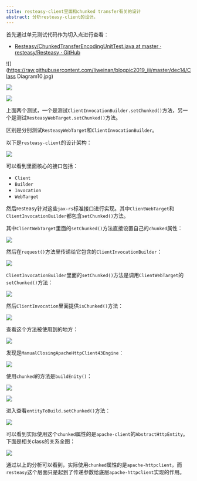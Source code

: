 ```yaml
---
title: resteasy-client里面和chunked transfer有关的设计
abstract: 分析resteasy-client的设计。
---
```




首先通过单元测试代码作为切入点进行查看：

* [Resteasy/ChunkedTransferEncodingUnitTest.java at master · resteasy/Resteasy · GitHub](https://github.com/resteasy/Resteasy/blob/master/testsuite/unit-tests/src/test/java/org/jboss/resteasy/test/client/ChunkedTransferEncodingUnitTest.java)

![](https://raw.githubusercontent.com/liweinan/blogpic2019_iii/master/dec14/Class Diagram10.jpg)

![](https://raw.githubusercontent.com/liweinan/blogpic2019_iii/master/dec14/org.jboss.resteasy.test.client.ChunkedTransferEncodingUnitTest.testChunkedTarget().jpg)

![](https://raw.githubusercontent.com/liweinan/blogpic2019_iii/master/dec14/org.jboss.resteasy.test.client.ChunkedTransferEncodingUnitTest.testChunkedRequest().jpg)

上面两个测试，一个是测试`ClientInvocationBuilder.setChunked()`方法，另一个是测试`ResteasyWebTarget.setChunked()`方法。

区别是分别测试`ResteasyWebTarget`和`ClientInvocationBuilder`。

以下是`resteasy-client`的设计架构：

![](https://raw.githubusercontent.com/liweinan/blogpic2019_iii/master/dec14/Untitled.jpg)

可以看到里面核心的接口包括：

* `Client`
* `Builder`
* `Invocation`
* `WebTarget`

然后resteasy针对这些`jax-rs`标准接口进行实现。其中`ClientWebTarget`和`ClientInvocationBuilder`都包含`setChunked()`方法。

其中`ClientWebTarget`里面的`setChunked()`方法直接设置自己的`chunked`属性：

![](https://raw.githubusercontent.com/liweinan/blogpic2019_iii/master/dec14/Untitled2.jpg)

然后在`request()`方法里传递给它包含的`ClientInvocationBuilder`：

![](https://raw.githubusercontent.com/liweinan/blogpic2019_iii/master/dec14/Untitled3.jpg)

`ClientInvocationBuilder`里面的`setChunked()`方法是调用`ClientWebTarget`的`setChunked()`方法：

![](https://raw.githubusercontent.com/liweinan/blogpic2019_iii/master/dec14/Untitled4.jpg)

然后`ClientInvocation`里面提供`isChunked()`方法：

![](https://raw.githubusercontent.com/liweinan/blogpic2019_iii/master/dec14/Untitled5.jpg)

查看这个方法被使用到的地方：

![](https://raw.githubusercontent.com/liweinan/blogpic2019_iii/master/dec14/DD3DD1C0-B5A2-4D0A-A3DF-DF472ECADF1B.png)

发现是`ManualClosingApacheHttpClient43Engine`：

![](https://raw.githubusercontent.com/liweinan/blogpic2019_iii/master/dec14/Untitled6.jpg)

使用`chunked`的方法是`buildEnity()`：

![](https://raw.githubusercontent.com/liweinan/blogpic2019_iii/master/dec14/Untitled7.jpg)

![](https://raw.githubusercontent.com/liweinan/blogpic2019_iii/master/dec14/B9B6DC1D-03FA-46CF-9DE4-EA7D5E7F0EF2.png)

进入查看`entityToBuild.setChunked()`方法：

![](https://raw.githubusercontent.com/liweinan/blogpic2019_iii/master/dec14/8BE09B42-F325-4187-88A5-6B9DF0BF1B0B.png)

可以看到实际使用这个`chunked`属性的是`apache-client`的`AbstractHttpEntity`。下面是相关class的关系全图：

![](https://raw.githubusercontent.com/liweinan/blogpic2019_iii/master/dec14/Untitled8.jpg)

通过以上的分析可以看到，实际使用`chunked`属性的是`apache-httpclient`，而`resteasy`这个层面只是起到了传递参数给底层`apache-httpclient`实现的作用。


